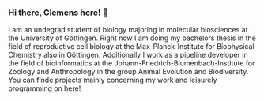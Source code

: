 ### Hi there, Clemens here! 👋

I am an undegrad student of biology majoring in molecular biosciences at the University of Göttingen. Right now I am doing my bachelors thesis in the field of reproductive cell biology at the Max-Planck-Institute for Biophysical Chemistry also in Göttingen. Additionally I work as a pipeline developer in the field of bioinformatics at the Johann-Friedrich-Blumenbach-Institute for Zoology and Anthropology in the group Animal Evolution and Biodiversity. You can finde projects mainly concerning my work and leisurely programming on here!

<!--
**clemensma/clemensma** is a ✨ _special_ ✨ repository because its `README.md` (this file) appears on your GitHub profile.

Here are some ideas to get you started:

- 🔭 I’m currently working on ...
- 🌱 I’m currently learning ...
- 👯 I’m looking to collaborate on ...
- 🤔 I’m looking for help with ...
- 💬 Ask me about ...
- 📫 How to reach me: ...
- 😄 Pronouns: ...
- ⚡ Fun fact: ...
-->
